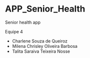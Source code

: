 # APP_Senior_Health
Senior health app

Equipe 4
 - Charlene Souza de Queiroz
 - Milena Chrisley Oliveira Barbosa
 - Talita Saraiva Teixeira Nosse

